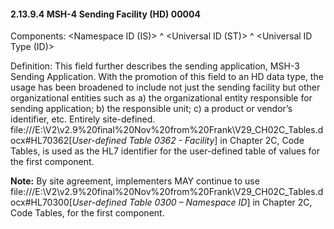 #### 2.13.9.4 MSH-4 Sending Facility (HD) 00004

Components: &lt;Namespace ID (IS)> ^ &lt;Universal ID (ST)> ^ &lt;Universal ID Type (ID)>

Definition: This field further describes the sending application, MSH-3 Sending Application. With the promotion of this field to an HD data type, the usage has been broadened to include not just the sending facility but other organizational entities such as a) the organizational entity responsible for sending application; b) the responsible unit; c) a product or vendor’s identifier, etc. Entirely site-defined. file:///E:\V2\v2.9%20final%20Nov%20from%20Frank\V29_CH02C_Tables.docx#HL70362[_User-defined Table 0362 - Facility_] in Chapter 2C, Code Tables, is used as the HL7 identifier for the user-defined table of values for the first component.

**Note:** By site agreement, implementers MAY continue to use file:///E:\V2\v2.9%20final%20Nov%20from%20Frank\V29_CH02C_Tables.docx#HL70300[_User-defined Table 0300 – Namespace ID_] in Chapter 2C, Code Tables, for the first component.

